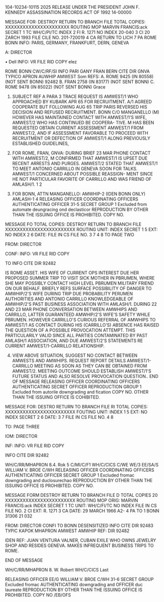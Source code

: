 104-10234-10115
2025 RELEASE UNDER THE PRESIDENT JOHN F. KENNEDY ASSASSINATION RECORDS ACT OF 1992
14-00000

MESSAGE FOR: DESTROY RETURN TO BRANCH FILE
TOTAL COPIES:  XXXXXXXXXXXXXXXXXXXXXX
ROUTING MOP
MARVIN FRANCIS:ack SECRET 1 TC
WH/C/PI/TC INDEX 2 FI
R. 1271 NO INDEX 20-040 3 CI
20 ZARCH 1993 FILE CILE NO. 201-720019 4 CA
RETURN TO LICH 7 PA
ROME BONN INFO: PARIS, GERMANY, FRANKFURT, DERN, GENEVA

A: DIRECTOR

• Dell INFO: VR FILE RID COPY
elez

ROME BONN CW/C/RF/SI
INFO PARI GANY FRAN BERN CITE DIR
GNVA
TYPICO APRON AUWHIP AMWEST
Som
REFS: A. ROME 9425 (IN 80558) (NOT SENT BONN)
92482
B. FRAN 2758 (IN 83177) (NOT SENT BONN)
C. ROME 9478 (IN 85022) (NOT SENT BONN) Grace

1. SUBJECT REF A PARA 3 TRACE REQUEST IS AMWEST/1 WHO
APPROACHED BY KUBARK APR 65 FOR RECRUITMENT. A/1 AGREED COOPERATE
BUT FOLLOWING AUG 65 TRIP PARIS REVERSED HIS DECISION AND REFUSED
RECRUITMENT. BONN C/O MANGANELLO (M) HOWEVER HAS MAINTAINED
CONTACT WITH AMWEST/1'S WIFE, AMWEST/2 WHO HAS CONTINUED BE COOPERA-
TIVE. M HAS BEEN REQUESTED OBTAIN CURRENT ASSESSMENT AMWEST/1
FROM ANWEST/2, AND IF ASSESSMENT FAVORABLE TO PROCEED WITH RECRUITMENT
OR DEFECTION OF AMWEST/1 ALONG PREVIOUSLY ESTABLISHED GUIDELINES,

2. FOR ROME, FRAN, GNVA: DURING BRIEF 23 MAR PHONE CONTACT
WITH AMWEST/2, M CONFIRMED THAT AMWEST/1 IS UPSET DUE RECENT ARRESTS
AND PURGES. AMWEST/2 STATED THAT AMWEST/1 TO MEET ANTONIO CARRILLO
IN GENEVA SOON FOR TALKS. AMWEST/1 CONCERNED ABOUT POSSIBLE REASSIGN-
MENT SINCE HE NOT PARTICULAR FAVORITE OF CARRILLO AND WAS FRIEND OF
AMLASH/1.
1
2
3. FOR BONN, ATTN MANGANELLO: AMWHIP-2 (IDEN BONN ONLY)
AMLASH-1
4
RELEASING OFFICER COORDINATING OFFICERS AUTHENTICATING
OFFICER
31-5 SECRET
GROUP 1
Excluded from automate
deungracing ond
declasticor
REPRODUCTION BY OTHER THAN THE ISSUING OFFICE IS PROHIBITED.
COPY NO.

MESSAGE FO
TOTAL COPIES: DESTROY RETURN TO BRANCH FILE
XXXXXXXXXXXXXXXXXXXXXXXX
ROUTING
UNIT: INDEX SECRET 1 5
EXT: NO INDEX 2 6
DATE: FILE IN CS FILE NO. 3 7
4 8
TO
PAGE TWO

FROM: DIRECTOR

CONF: INFO: VR FILE RID COPY

TO INFO
CITE DIR 92482

IS ROME ASSET. HIS WIFE OF CURRENT OPS INTEREST DUE HER PROPOSED
SUMMER TRIP TO VISIT SICK MOTHER IN PBRUMEN, WHERE SHE MAY POSSIBLY
CONTACT HIGH LEVEL PBRUMEN MILITARY FRIEND ON OUR BEHALF. BRIEFLY
REFS SURFACE POSSIBILITY OF DANGER TO AMWHIP/2'S WIFE DURING TRIP
DUE PROBABILITY PERUMEN AUTHORITIES AND ANTONIO CARRILLO
KNOWLEDGEABLE OF AMWHIP/2'S PAST BUSINESS ASSOCIATION WITH AMLASH/1.
DURING 22 AND 23 MAR PHONE CONVERSATION BETWEEN AMWHIPS AND CARRILLO,
LATTER GUARANTEED AMWHIP/2'S WIFE'S SAFETY WHILE PBRUMEN. HOWEVER
CARRILLO'S CURIOUS REFERRAL OF AMWHIPS TO AMWEST/1 AS CONTACT DURING
HIS (CARRILLO'S) ABSENCE HAS RAISED THE QUESTION OF A POSSIBLE
PROVOCATION ATTEMPT. THIS PARTICULARILY VALID SINCE ALL PARTIES
CONTAMINATED BY PAST AMLASH/1 ASSOCIATION, AND DUE AMWEST/2'S STATEMENTS
RE CURRENT AMWEST/1-CARRILLO RELATIONSHIP.

4. VIEW ABOVE SITUATION, SUGGEST NO CONTACT BETWEEN AMWESTS
AND AMWHIPS. REQUEST REPORT DETAILS AMWEST/1-CARRILLO MEETING AS SOON
AS THEY CAN BE OBTAINED FROM AMWEST/2. MEETING OUTCOME SHOULD
ESTABLISH AMWEST/1'S FUTURE STATUS AND ALSO RESOLVE PROVOCATION QUESTION..
END OF MESSAGE
RELEASING OFFICER COORDINATING OFFICERS AUTHENTICATING
SECRET OFFICER
REPRODUCTION GROUP 1
Excluded from autorile
downgrading and
fication
COPY NO.
OTHER THAN THE ISSUING OFFICE IS COHIBITED.

MESSAGE FOR: DESTRO RETURN TO BRANCH FILE RI
TOTAL COPIES: XXXXXXXXXXXXXXXXXXXXXXXX
FOUTING
UNIT: INDEX 1 5
EXT: NO INDEX SECRET 2 6
DATE: 3 7
FILE IN CS FILE NO. 4 8

TO:
PAGE THREE

IOM: DIRECTOR

INF: INFO: VR FILE RID COPY

INFO CITE DIR 92482

WH/C/RR/MHAPRON 8.4. Rok 5
C/MI/C/F1
WH/C/CICS
C/WE WE/3
EE/SA/S
WILLIAM V. BROE
C/WH
RELEASING OFFICER COORDINATING OFFICERS AUTHENTICATING
OFFICER
SECRET GROUP 1
Excluded fromac
downgrading and
duclosurechao
REPRODUCTION BY OTHER THAN THE ISSUING OFFICE IS PROHIBITED. COPY NO.

MESSAGE FORM DESTROY RETURN TO BRANCH FILE D
TOTAL COPIES 20 XXXXXXXXXXXXXXXXXXXXXXXX
ROUTING MOP
ORIG: MARVIN FRANCIS:ack INDEX SECRET 1 TC
UNIT: WH/C/FI/TC NO INDEX FILE IN CS FILE NO. 2 CI
EXT: R. 1271 3 CA
DATE: 29 MARCH 1966 A2- 4 PA
TO 1 BONN 31306 21 032

FROM: DIRECTOR
CONFI
TO BONN
DESENSITIZED
INFO CITE DIR 92483
ТУРІС КАPOK MHAPRON AMWEST AMWHIP
REF: DIR 92482

IDEN REF: JUAN VENTURA VALNER, CUBAN EXILE WHO OWNS
JEWELRY SHOP AND RESIDES GENEVA. MAKES INFREQUENT
BUSINESS TRIPS TO ROME.

END OF MESSAGE

WH/C/RR/MHAPRON 8. W. Robert
WH/C/CICS Last

RELEASING OFFICER EE/G WILLIAM V. BROE
C/WH
31-6 SECRET
GROUP
Excluded fromac AUTHENTICATING
downgrading and OFFICER
duc laureate
REPRODUCTION BY OTHER THAN THE ISSUING OFFICE IS PROHIBITED. COPY NO
/EB/OFS
